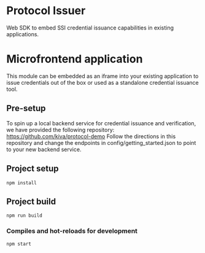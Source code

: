# Protocol Issuer
Web SDK to embed SSI credential issuance capabilities in existing applications.

# Microfrontend application
This module can be embedded as an iframe into your existing application to issue credentials out of the box or used as a standalone credential issuance tool.

## Pre-setup
To spin up a local backend service for credential issuance and verification, we have provided the following repository:  https://github.com/kiva/protocol-demo
Follow the directions in this repository and change the endpoints in config/getting_started.json to point to your new backend service.

## Project setup
```
npm install
```

## Project build
```
npm run build
```

### Compiles and hot-reloads for development
```
npm start
```
